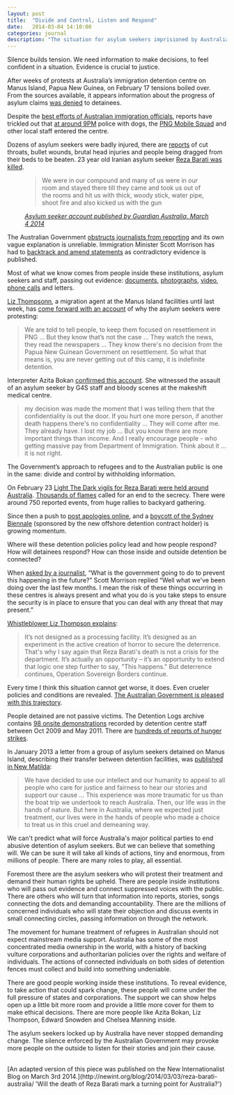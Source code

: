 ```yaml
---
layout: post
title:  "Divide and Control, Listen and Respond"
date:   2014-03-04 14:10:00
categories: journal
description: "The situation for asylum seekers imprisioned by Australia worsens. How can those inside and outside the detention fences connect to demand change?"
---
```


Silence builds tension. We need information to make decisions, to feel confident in a situation. Evidence is crucial to justice.

After weeks of protests at Australia’s immigration detention centre on Manus Island, Papua New Guinea, on February 17 tensions boiled over. From the sources available, it appears information about the progress of asylum claims [was denied](https://newmatilda.com/2014/02/17/manus-detainees-riot-over-broken-promise) to detainees. 

Despite the [best efforts of Australian immigration officials](http://www.theage.com.au/comment/manus-island-how-information-is-kept-under-control-20140225-33eob.html), reports have trickled out that [at around 9PM](http://www.theguardian.com/world/datablog/interactive/2014/feb/28/manus-island-riot-timeline#manus7) police with dogs, the [PNG Mobile Squad](https://newmatilda.com/2014/02/19/whos-policing-manus-island) and other local staff entered the centre.

Dozens of asylum seekers were badly injured, there are [reports](http://www.theguardian.com/world/2014/feb/18/voices-from-manus-we-are-in-danger-somebody-please-help-us) of cut throats, bullet wounds, brutal head injuries and people being dragged from their beds to be beaten. 23 year old Iranian asylum seeker [Reza Barati was killed](http://www.theguardian.com/world/2014/feb/26/asylum-seeker-reza-barati-died-from-multiple-head-injuries-png-police-say).

<figure id="figure-1" class="quote">
    <blockquote>
        We were in our compound and many of us were in our room and stayed there till they came and took us out of the rooms and hit us with thick, woody stick, water pipe, shoot fire and also kicked us with the gun
    </blockquote>
    <footer>
        <cite>
            <a href="http://www.theguardian.com/world/2014/mar/04/manus-island-asylum-seeker-describes-violence-on-night-of-reza-baratis-death?CMP=soc_568" title="Manus Island asylum seeker describes violence on night of Reza Barati’s death by Oliver Laughland and Paul Farrell">Asylum seeker account published by Guardian Australia, March 4 2014</a>
        </cite>
    </footer>
</figure>

The Australian Government [obstructs journalists from reporting](http://www.theage.com.au/comment/manus-island-how-information-is-kept-under-control-20140225-33eob.html) and its own vague explanation is unreliable. Immigration Minister Scott Morrison has had to [backtrack and amend statements](http://www.theguardian.com/world/2014/feb/23/scott-morrison-denies-communication-breakdown-g4s-manus) as contradictory evidence is published.

Most of what we know comes from people inside these institutions, asylum seekers and staff, passing out evidence: [documents](http://www.theguardian.com/world/2014/feb/25/revealed-g4s-guard-says-he-invited-in-png-police-dog-squad-before-manus-riot), [photographs](http://www.sbs.com.au/dateline/story/about/id/601816/n/The-Inside-Story), [video](http://www.theguardian.com/world/2014/mar/01/manus-island-a-war-zone-on-night-of-unrest-video-footage-reveals), [phone calls](http://www.abc.net.au/news/2014-02-18/asylum-seeker-called-brother-as-manus-riot-unfolded/5267524) and letters.

[Liz Thompsonn](https://twitter.com/redlizthompson), a migration agent at the Manus Island facilities until last week, has [come forward with an account](http://www.sbs.com.au/dateline/story/about/id/601814/n/Manus-Insider) of why the asylum seekers were protesting:

>  We are told to tell people, to keep them focused on resettlement in PNG ... But they know that’s not the case ... They watch the news, they read the newspapers ... They know there's no decision from the Papua New Guinean Government on resettlement. So what that means is, you are never getting out of this camp, it is indefinite detention.

Interpreter Azita Bokan [confirmed this account](http://www.abc.net.au/local/audio/2014/02/21/3949893.htm). She witnessed the assault of an asylum seeker by G4S staff and bloody scenes at the makeshift medical centre.

> my decision was made the moment that I was telling them that the confidentiality is out the door. If you hurt one more person, if another death happens there's no confidentiality ... They will come after me. They already have. I lost my job ... But you know there are more important things than income. And I really encourage people - who getting massive pay from Department of Immigration. Think about it ... it is not right. 

The Government’s approach to refugees and to the Australian public is one in the same: divide and control by withholding information.

On February 23 [Light The Dark vigils for Reza Barati were held around Australia](http://www.theguardian.com/world/2014/feb/24/light-the-dark-vigils-across-australia-following-asylum-seekers-death). [Thousands of flames](https://witness.theguardian.com/assignment/530a6617e4b06aebce0d01b5#) called for an end to the secrecy. There were around 750 reported events, from huge rallies to backyard gathering.

Since then a push to [post apologies online](http://sorryasylumseekers.com/),  and a [boycott of the Sydney Biennale](http://19boswg.blogspot.com.au/2014/02/statement-of-withdrawal-from-19th.html) (sponsored by the new offshore detention contract holder) is growing momentum.

Where will these detention policies policy lead and how people respond? How will detainees respond? How can those inside and outside detention be connected?

When [asked by a journalist](http://www.minister.immi.gov.au/media/sm/2014/sm211887.htm), “What is the government going to do to prevent this happening in the future?” Scott Morrison replied “Well what we've been doing over the last few months. I mean the risk of these things occurring in these centres is always present and what you do is you take steps to ensure the security is in place to ensure that you can deal with any threat that may present.”

[Whistleblower Liz Thompson explains](http://www.sbs.com.au/dateline/story/transcript/id/601814/n/Manus-Insider):

> It’s not designed as a processing facility. It’s designed as an experiment in the active creation of horror to secure the deterrence. That's why I say again that Reza Barati's death is not a crisis for the department. It’s actually an opportunity – it’s an opportunity to extend that logic one step further to say, "This happens." But deterrence continues, Operation Sovereign Borders continue.

Every time I think this situation cannot get worse, it does. Even crueler policies and conditions are revealed. [The Australian Government is pleased with this trajectory](http://www.theguardian.com/world/2014/feb/26/shorten-accuses-faux-patriotism-campbell-cover-up-).

People detained are not passive victims. The Detention Logs archive contains [98 onsite demonstrations](http://detentionlogs.com.au/data/incidents?utf8=%E2%9C%93&incident_type=Demonstration+-+Onsite) recorded by detention centre staff between Oct 2009 and May 2011. There are [hundreds of reports of hunger strikes](http://detentionlogs.com.au/data/incidents?utf8=%E2%9C%93&incident_type=Voluntary+starvation+%28%3E24+hrs%29).

In January 2013 a letter from a group of asylum seekers detained on Manus Island, describing their transfer between detention facilities, was [published in New Matilda](https://newmatilda.com/2013/01/22/long-journey-manus):

> We have decided to use our intellect and our humanity to appeal to all people who care for justice and fairness to hear our stories and support our cause ... This experience was more traumatic for us than the boat trip we undertook to reach Australia. Then, our life was in the hands of nature. But here in Australia, where we expected just treatment, our lives were in the hands of people who made a choice to treat us in this cruel and demeaning way.

We can't predict what will force Australia's major political parties to end abusive detention of asylum seekers. But we can believe that something will. We can be sure it will take all kinds of actions, tiny and enormous, from millions of people. There are many roles to play, all essential.

Foremost there are the asylum seekers who will protest their treatment and demand their human rights be upheld. There are people inside institutions who will pass out evidence and connect suppressed voices with the public. There are others who will turn that information into reports, stories, songs connecting the dots and demanding accountability. There are the millions of concerned individuals who will state their objection and discuss events in small connecting circles, passing information on through the network.

The movement for humane treatment of refugees in Australian should not expect mainstream media support. Australia has some of the most concentrated media ownership in the world, with a history of backing vulture corporations and authoritarian policies over the rights and welfare of individuals. The actions of connected individuals on both sides of detention fences must collect and build into something undeniable.

There are good people working inside these institutions. To reveal evidence, to take action that could spark change, these people will come under the full pressure of states and corporations. The support we can show helps open up a little bit more room and provide a little more cover for them to make ethical decisions. There are more people like Azita Bokan, Liz Thompson, Edward Snowden and Chelsea Manning inside.

The asylum seekers locked up by Australia have never stopped demanding change. The silence enforced by the Australian Government may provoke more people on the outside to listen for their stories and join their cause.

<br />

<aside class="notice">[An adapted version of this piece was published on the New Internationalist Blog on March 3rd 2014.](http://newint.org/blog/2014/03/03/reza-barati-australia/ 'Will the death of Reza Barati mark a turning point for Australia?')</aside>
